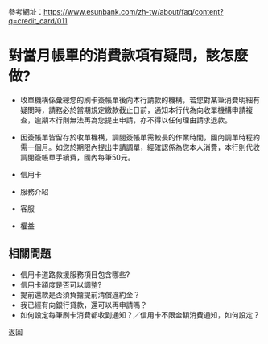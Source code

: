 參考網址：https://www.esunbank.com/zh-tw/about/faq/content?q=credit_card/011

# 對當月帳單的消費款項有疑問，該怎麼做?

  * 收單機構係彙總您的刷卡簽帳單後向本行請款的機構，若您對某筆消費明細有疑問時，請務必於當期規定繳款截止日前，通知本行代為向收單機構申請複查，逾期本行則無法再為您提出申請，亦不得以任何理由請求退款。
  * 因簽帳單皆留存於收單機構，調閱簽帳單需較長的作業時間，國內調單時程約需一個月。如您於期限內提出申請調單，經確認係為您本人消費，本行則代收調閱簽帳單手續費，國內每筆50元。

  * 信用卡
  * 服務介紹
  * 客服
  * 權益

## 相關問題

  * 信用卡道路救援服務項目包含哪些? 
  * 信用卡額度是否可以調整? 
  * 提前還款是否須負擔提前清償違約金？ 
  * 我已經有向銀行貸款，還可以再申請嗎？ 
  * 如何設定每筆刷卡消費都收到通知？／信用卡不限金額消費通知，如何設定？ 

返回

